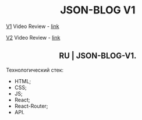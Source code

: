 <h1 align="center">JSON-BLOG V1</h1>

[V1](https://github.com/4min-dev/JSON-BLOG-V1)
Video Review - [link](https://youtu.be/IribWafhZos)

[V2](https://github.com/4min-dev/JSON-BLOG-V2)
Video Review - [link](https://youtu.be/IribWafhZos)

<h2 align="center">RU | JSON-BLOG-V1.</h2>

Технологический стек:

- HTML;
- CSS;
- JS;
- React;
- React-Router;
- API.
